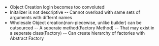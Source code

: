 - Object Creation login becomes too convoluted
- Initalizer is not descriptive
    -- Cannot overload with same sets of arguments with differnt names
- Wholesale Object creation(non-piecewise, unlike builder) can be outsourced
    -- A seperate method(Factory Method)
    -- That may exist in a seperate class(Factory)
    -- Can create hierarchy of factories with Abstract Factory
